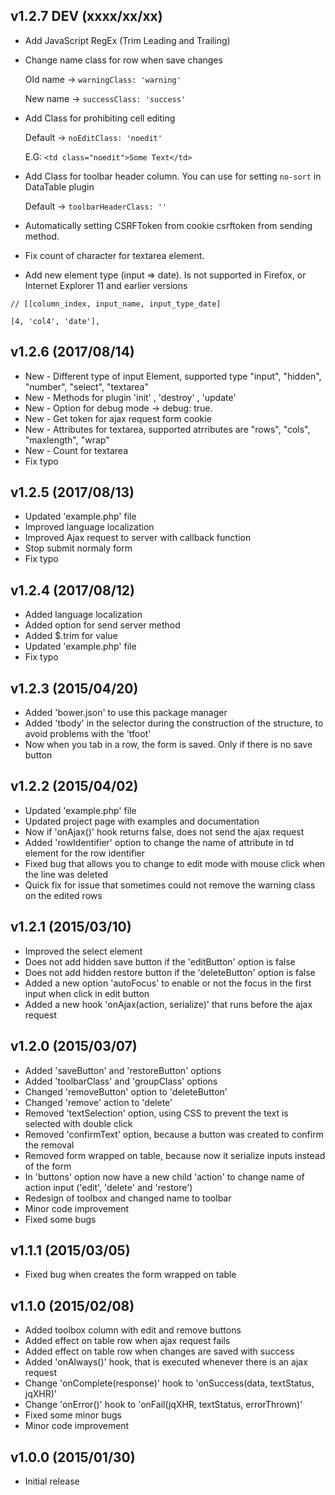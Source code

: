 v1.2.7 DEV (xxxx/xx/xx)
-------------------
- Add JavaScript RegEx (Trim Leading and Trailing)
- Change name class for row when save changes
  
  Old name -> `warningClass: 'warning'`
  
  New name -> `successClass: 'success'`
  
- Add Class for prohibiting cell editing
  
  Default -> `noEditClass: 'noedit'`
  
  E.G: `<td class="noedit">Some Text</td>`
  
 - Add Class for toolbar header column. You can use for setting `no-sort` in DataTable plugin 
 
    Default -> `toolbarHeaderClass: ''`
  
- Automatically setting CSRFToken from cookie csrftoken from sending method.
- Fix count of character for textarea element.
- Add new element type (input => date). Is not supported in Firefox, or Internet Explorer 11 and earlier versions

```
// [[column_index, input_name, input_type_date]

[4, 'col4', 'date'],
```


v1.2.6 (2017/08/14)
-------------------
- New - Different type of input Element, supported type "input", "hidden", "number", "select", "textarea"
- New - Methods for plugin 'init' , 'destroy' ,  'update'
- New - Option for debug mode -> debug: true.
- New - Get token for ajax request form cookie
- New - Attributes for textarea, supported atrributes are "rows", "cols", "maxlength", "wrap"
- New - Count for textarea
- Fix typo

v1.2.5 (2017/08/13)
-------------------
- Updated 'example.php' file
- Improved language localization
- Improved Ajax request to server with callback function
- Stop submit normaly form
- Fix typo

v1.2.4 (2017/08/12)
-------------------
- Added language localization
- Added option for send server method
- Added $.trim for value
- Updated 'example.php' file
- Fix typo

v1.2.3 (2015/04/20)
-------------------
- Added 'bower.json' to use this package manager
- Added 'tbody' in the selector during the construction of the structure, to avoid problems with the 'tfoot'
- Now when you tab in a row, the form is saved. Only if there is no save button

v1.2.2 (2015/04/02)
-------------------
- Updated 'example.php' file
- Updated project page with examples and documentation
- Now if 'onAjax()' hook returns false, does not send the ajax request
- Added 'rowIdentifier' option to change the name of attribute in td element for the row identifier
- Fixed bug that allows you to change to edit mode with mouse click when the line was deleted
- Quick fix for issue that sometimes could not remove the warning class on the edited rows

v1.2.1 (2015/03/10)
-------------------
- Improved the select element
- Does not add hidden save button if the 'editButton' option is false
- Does not add hidden restore button if the 'deleteButton' option is false
- Added a new option 'autoFocus' to enable or not the focus in the first input when click in edit button
- Added a new hook 'onAjax(action, serialize)' that runs before the ajax request

v1.2.0 (2015/03/07)
-------------------
- Added 'saveButton' and 'restoreButton' options
- Added 'toolbarClass' and 'groupClass' options
- Changed 'removeButton' option to 'deleteButton'
- Changed 'remove' action to 'delete'
- Removed 'textSelection' option, using CSS to prevent the text is selected with double click
- Removed 'confirmText' option, because a button was created to confirm the removal
- Removed form wrapped on table, because now it serialize inputs instead of the form
- In 'buttons' option now have a new child 'action' to change name of action input ('edit', 'delete' and 'restore')
- Redesign of toolbox and changed name to toolbar
- Minor code improvement
- Fixed some bugs

v1.1.1 (2015/03/05)
-------------------
- Fixed bug when creates the form wrapped on table

v1.1.0 (2015/02/08)
-------------------
- Added toolbox column with edit and remove buttons
- Added effect on table row when ajax request fails
- Added effect on table row when changes are saved with success
- Added 'onAlways()' hook, that is executed whenever there is an ajax request
- Change 'onComplete(response)' hook to 'onSuccess(data, textStatus, jqXHR)'
- Change 'onError()' hook to 'onFail(jqXHR, textStatus, errorThrown)'
- Fixed some minor bugs
- Minor code improvement

v1.0.0 (2015/01/30)
-------------------
- Initial release